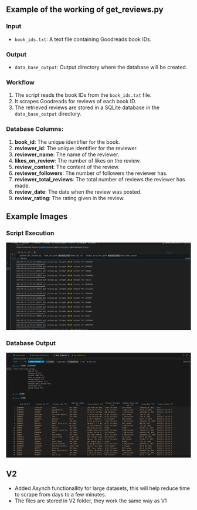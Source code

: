 ## Example of the working of get_reviews.py

### Input

- `book_ids.txt`: A text file containing Goodreads book IDs.

### Output

- `data_base_output`: Output directory where the database will be created.

### Workflow

1. The script reads the book IDs from the `book_ids.txt` file.
2. It scrapes Goodreads for reviews of each book ID.
3. The retrieved reviews are stored in a SQLite database in the `data_base_output` directory.


### Database Columns:

1. **book_id**: The unique identifier for the book.
2. **reviewer_id**: The unique identifier for the reviewer.
3. **reviewer_name**: The name of the reviewer.
4. **likes_on_review**: The number of likes on the review.
5. **review_content**: The content of the review.
6. **reviewer_followers**: The number of followers the reviewer has.
7. **reviewer_total_reviews**: The total number of reviews the reviewer has made.
8. **review_date**: The date when the review was posted.
9. **review_rating**: The rating given in the review.



## Example Images


### Script Execution
![images/Script_execution.png](images/Script_execution.png)



### Database Output
![images/db_output.png](images/db_output.png)




## V2 

- Added Asynch functionallity for large datasets, this will help reduce time to scrape from days to a few minutes.
- The files are stored in V2 folder, they work the same way as V1